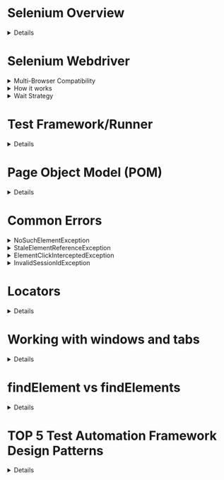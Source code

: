 # Selenium Overview
<details>

## Definition
Selenium is an umbrella project for a range of tools and libraries that enable and support the automation of web browsers. It provides extensions to emulate user interaction with browsers, a distribution server for scaling browser allocation
  1. **WebDriver**: uses browser automation APIs provided by browser vendors to control the browser and run tests
  2. **IDE (Integrated Development Environment)**: is Chrome and Firefox extension and is generally the most efficient way to develop test cases by recording the users’ actions in the browser for you, using existing Selenium commands, with parameters defined by the context of that element. 
  2. **Grid**: run test cases in different machines across different platforms

![image](https://github.com/user-attachments/assets/7ae2ec01-d4e5-4b22-88bd-17075d8f6243)

## Advantages

![image](https://github.com/user-attachments/assets/6fc43f70-48f3-4fb7-aa4c-c9b2fe378b15)

</details>

# Selenium Webdriver
<details>
  <summary>Multi-Browser Compatibility</summary>

![image](https://github.com/user-attachments/assets/0813d356-9769-4e29-9d96-9dc6b7724201)

</details>
<details>
  <summary>How it works</summary>

WebDriver talks to a browser through a driver. Communication is two-way: WebDriver passes commands to the browser through the driver, and receives information back via the same route.

![image](https://github.com/user-attachments/assets/bcfa7c9e-e8a8-4e46-9f60-fce5fe81ee01)

</details>
<details>
  <summary>Wait Strategy</summary>
  
  ## Fixed waits
Adding a `sleep` statement to pause the code execution for a set period of time. Because the code can’t know exactly how long it needs to wait, this can fail when it doesn’t sleep long enough. Alternately, if the value is set too high and a sleep statement is added in every place it is needed, the duration of the session can become prohibitive.  

  ## Implicit waits
Set as global setting for every element  location call for the entire session with the timeouts capability in the browser options, or with a driver method
  ```c#
   driver.Manage().Timeouts().ImplicitWait = TimeSpan.FromSeconds(2);
  ```
  ## Explicit waits
Poll the application for a specific condition to evaluate as true before it exits the loop and continues to the next command in the code, specify the exact condition to wait for in each place it is needed
  ```c#
  WebDriverWait wait = new WebDriverWait(driver, TimeSpan.FromSeconds(2))
   {
         PollingInterval = TimeSpan.FromMilliseconds(300),
   };
   wait.IgnoreExceptionTypes(typeof(ElementNotInteractableException));

   wait.Until(d => {
        revealed.SendKeys("Displayed");
        return true;
   });
  ```
</details>

# Test Framework/Runner
<details>
  
WebDriver **only** communicate with the browser via any of the methods above. We need frameworks/runner come into play for extra works or additional features like:
* Assertions 
* Reporting 
* Support Given/When/Then behavior.
* Use before/after hooks 
* Run things in groups or in parallel
* Organize code

Test framework should matches the language bindings, e.g., 
* NUnit for .NET
* JUnit for Java
* RSpec for Ruby, etc.

The test framework is responsible for running and executing your WebDriver and related steps in your tests.

![image](https://github.com/user-attachments/assets/98cbe643-611d-4fec-97fb-13bec24e7090)

</details>

# Page Object Model (POM)
<details>
  
* a design pattern or a framework that we use in Selenium using which one can create an object repository of the different web elements across the application. By this way, the code becomes easy to maintain and reduces code duplicity
* In the Page Object Model framework, we create a class file for each web page. This class file consists of different web elements present on the web page
* Test scripts then use these elements to perform different actions

![image](https://github.com/user-attachments/assets/a921bc62-cac6-4144-9c63-827cab3fe7b6)

</details>

# Common Errors
<details>
  <summary>NoSuchElementException</summary>

  ## Likely Cause
  * looking for the element in the wrong place (perhaps a previous action was unsuccessful).
  * looking for the element at the wrong time (the element has not shown up in the DOM, yet)
  * The locator has changed since you wrote the code

  ## Possible Solutions
  * Make sure you are on the page you expect to be on, and that previous actions in your code completed correctly
  * Make sure you are using a proper Waiting Strategy
  * Update the locator with the browser’s devtools console or use a browser extension like: SelectorsHub
</details>
<details>
  <summary>StaleElementReferenceException</summary>
An element goes stale when it was previously located, but can not be currently accessed. Elements do not get relocated automatically; the driver creates a reference ID for the element and has a particular place it expects to find it in the DOM. If it can not find the element in the current DOM, any action using that element will result in this exception.

  ## Likely Cause
  * You have refreshed the page, or the DOM of the page has dynamically changed.
  * You have navigated to a different page.
  * You have switched to another window or into or out of a frame or iframe

  ## Possible Solutions
  * The DOM has changed
    * Always relocate the element every time you go to use it
    * If it is stale, exception can be caught, the element relocated with the stored locator, and the method re-tried
  * The Context has changed
    * if you move to a different context — like a different window or a different frame or iframe — , you need to make sure to switch back to the correct context before using the element.
  * The Page has changed
    * navigate back to the correct location and relocate it.
</details>
<details>
  <summary>ElementClickInterceptedException</summary>
Try to click an element, but the click would instead be received by a different element.

  ## Likely Cause
  * UI Elements Overlapping
  * Animations

  ## Possible Solutions
  * Use Explicit Waits: `ExpectedCondition.ToBeClickable()` with `WebDriverWait`
  * Scroll the Element into View: `WebDriver.executeScript('window.scrollBy(0,-250)')` or `Actions.moveToElement(element)`
</details>
<details>
  <summary>InvalidSessionIdException</summary>
Sometimes the session you’re trying to access is different than what’s currently available

  ## Likely Cause
  * This usually occurs when the session has been deleted (e.g. `driver.quit()`) or if the session has changed, like when the last tab/browser has closed (e.g. `driver.close()`)
  * Animations

  ## Possible Solutions
  * Check your script for instances of `driver.close()` and `driver.quit()`, and any other possible causes of closed tabs/browsers. It could be that you are locating an element before you should/can.
</details>

# Locators
<details>
  
## Traditional Locators
![image](https://github.com/user-attachments/assets/a7af2313-8a81-47b2-b8a2-b503b4229e3e)
## Utilizing Locators
* ByChained:  enables  to chain two By locators together in hierachy
```c#
// instead of
WebElement fruits = driver.findElement(By.id("fruits"));
WebElement fruit = fruits.findElement(By.className("tomatoes"));
// to
By example = new ByChained(By.id("login-form"), By.id("username-field"));
WebElement username_input = driver.findElement(example);
  ```

* ByAll:  finding elements that mach either of your By locators
```c#
By example = new ByAll(By.id("password-field"), By.id("username-field"));
            List<WebElement> login_inputs = driver.findElements(example);
```
* Relative Locators: support in Selenium 4
```c#
By emailLocator = RelativeLocator.with(By.tagName("input")).above(By.id("password"));
By passwordLocator = RelativeLocator.with(By.tagName("input")).below(By.id("email"));
By cancelLocator = RelativeLocator.with(By.tagName("button")).toLeftOf(By.id("submit"));
By submitLocator = RelativeLocator.with(By.tagName("button")).toRightOf(By.id("cancel"));
By emailLocator = RelativeLocator.with(By.tagName("input")).near(By.id("lbl-email"));
By submitLocator = RelativeLocator.with(By.tagName("button")).below(By.id("email")).toRightOf(By.id("cancel"));
  ```
## Evaluating the Shadow DOM
```c#
WebElement shadowHost = driver.findElement(By.cssSelector("#shadow_host"));
SearchContext shadowRoot = shadowHost.getShadowRoot();
WebElement shadowContent = shadowRoot.findElement(By.cssSelector("#shadow_content"));
```

</details>

# Working with windows and tabs
<details>

```
//Store the ID of the original window
string originalWindow = BrowserFactory.GetWebDriver().CurrentWindowHandle;

//Wait for the new window or tab
var wait = new WebDriverWait(BrowserFactory.GetWebDriver(), TimeSpan.FromSeconds(45));
wait.Until(wd => wd.WindowHandles.Count == noOfCurrentWindows + 1);

//Loop through until we find a new window handle
foreach (string window in BrowserFactory.GetWebDriver().WindowHandles)
{
    if (originalWindow != window)
    {
        BrowserFactory.GetWebDriver().SwitchTo().Window(window);
        return window;
    }
}

//Opens a new tab and switches to new tab
driver.switchTo().newWindow(WindowType.TAB);

//Opens a new window and switches to new window
driver.switchTo().newWindow(WindowType.WINDOW);
```
</details>

# findElement vs findElements
<details>

**findElement**
- returns First matching element in the DOM that matches with the provided locator
- returns a reference of element. This value can be stored and used for future element actions
- throw ElementNotFound exception in case of not finding any element matches

**findElements**
- returns All matching elements
- returns a collection of element references
- NOT throw any exception. If there are no matches, an empty list is returned

</details>

# TOP 5 Test Automation Framework Design Patterns
<details>

1. Page Object Model (POM) Pattern
The Page Object Model (POM) is one of the most widely used design patterns for structuring automation test code. It promotes the separation of UI locators and test logic, making tests more readable and maintainable. The POM represents application pages as classes, with UI elements defined as variables within those classes.

```
public class LoginPage {

    @FindBy(id = "usernameField")
    private WebElement usernameField;

    @FindBy(id = "passwordField")
    private WebElement passwordField;

    @FindBy(id = "loginButton")
    private WebElement loginButton;

    public LoginPage(AppiumDriver driver) {
        PageFactory.initElements(driver, this);
    }

    public void setUsername(String username) {
        usernameField.sendKeys(username);
    }

    public void setPassword(String password) {
        passwordField.sendKeys(password);
    }

    public void clickLoginButton() {
        loginButton.click();
    }
}
```

2. Singleton Pattern
The Singleton pattern ensures that only one instance of a class exists during the application's lifecycle. This pattern is useful when you need to maintain a single instance of objects like the WebDriver, ensuring consistency and preventing resource wastage. 

```
public class SingletonDriver 

    private static WebDriver driver;

    private SingletonDriver() {
        // Private constructor to prevent instantiation
    }

    public static WebDriver getDriver() {
        if (driver == null) {
            driver = new ChromeDriver(); // Or any other WebDriver initialization
        }
        return driver;
    }
}
```

3. Factory Pattern
The Factory pattern is used to create objects of related classes without specifying their exact class type. In test automation, it's beneficial when dealing with different platforms (e.g., Android, iOS).

```
public class WebDriverFactory 

    public static WebDriver createDriver(String browserType) {
        if ("chrome".equalsIgnoreCase(browserType)) {
            return new ChromeDriver();
        } else if ("firefox".equalsIgnoreCase(browserType)) {
            return new FirefoxDriver();
        }
        throw new IllegalArgumentException("Unsupported browser type");
    }
}
```

4. Data-Driven Testing
Data-Driven Testing allows running the same test with multiple sets of data. It's particularly useful for testing various scenarios without writing redundant code. In Java, TestNG's DataProvider annotation facilitates data-driven testing

```
import org.testng.annotations.DataProvider
import org.testng.annotations.Test;

public class DataDrivenTests {

    @DataProvider(name = "loginData")
    public Object[][] getLoginData() {
        return new Object[][]{
                {"user1", "pass1"},
                {"user2", "pass2"},
                // Add more test data
        };
    }

    @Test(dataProvider = "loginData")
    public void testLogin(String username, String password) {
        // Perform login test using the provided data
    }
}
```

5. Fluent Interface Pattern
The Fluent Interface pattern creates a chain of method calls, making the test code more readable and expressive. It's suitable for implementing actions involving multiple steps.

```
public class FluentExample 

    public void performActions(WebDriver driver) {
        new LoginPage(driver)
                .setUsername("user1")
                .setPassword("pass1")
                .clickLoginButton()
                .navigateToDashboard()
                .performSomeAction()
                .logout();
    }
}
```

</details>
